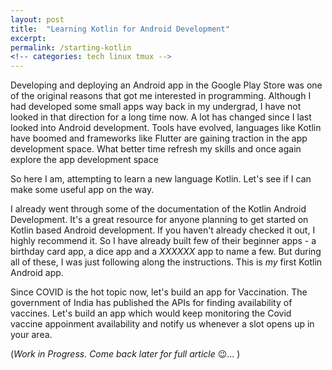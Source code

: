 ```yaml
---
layout: post
title:  "Learning Kotlin for Android Development"
excerpt: 
permalink: /starting-kotlin
<!-- categories: tech linux tmux -->
---
```


Developing and deploying an Android app in the Google Play Store was one of the original reasons that got me interested in programming. Although I had developed some small apps way back in my undergrad, I have not looked in that direction for a long time now. A lot has changed since I last looked into Android development. Tools have evolved, languages like Kotlin have boomed and frameworks like Flutter are gaining traction in the app development space. What better time refresh my skills and once again explore the app development space

So here I am, attempting to learn a new language Kotlin. Let's see if I can make some useful app on the way.

I already went through some of the documentation of the Kotlin Android Development. It's a great resource for anyone planning to get started on Kotlin based Android development. If you haven't already checked it out, I highly recommend it. So I have already built few of their beginner apps - a birthday card app, a dice app and a *XXXXXX* app to name a few. But during all of these, I was just following along the instructions. This is _my_ first Kotlin Android app.

Since COVID is the hot topic now, let's build an app for Vaccination. The government of India has published the APIs for finding availability of vaccines. Let's build an app which would keep monitoring the Covid vaccine appoinment availability and notify us whenever a slot opens up in your area.

(_Work in Progress. Come back later for full article_ 😉... )
